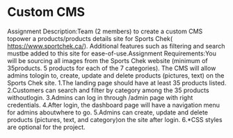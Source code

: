 # Custom CMS

Assignment Description:Team (2 members) to create a custom CMS topower a products/products details site for Sports Chek(​https://www.sportchek.ca/​). Additional features such as filtering and search mustbe added to this site for ease-of-use.Assignment Requirements:You will be sourcing all images from the Sports Chek website (minimum of 35products. 5 products for each of the 7 categories). The CMS will allow admins tologin to, create, update and delete products (pictures, text) on the Sports Chek site.
1.The landing page should have at least 35 products listed.
2.Customers can search and filter by category among the 35 products withoutlogin.
3.Admins can log in through /admin page with right credentials.
4.After login, the dashboard page will have a navigation menu for admins aboutwhere to go.
5.Admins can create, update and delete products (pictures, text, and category)on the site after login.
6.*CSS styles are optional for the project.